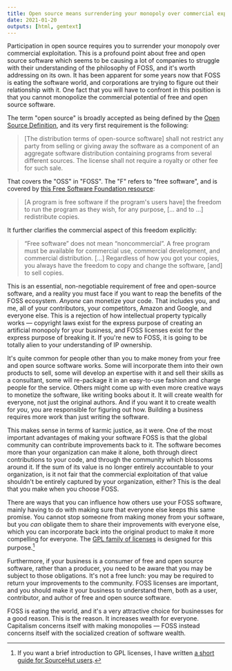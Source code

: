 ```yaml
---
title: Open source means surrendering your monopoly over commercial exploitation
date: 2021-01-20
outputs: [html, gemtext]
---
```


Participation in open source requires you to surrender your monopoly over
commercial exploitation. This is a profound point about free and open source
software which seems to be causing a lot of companies to struggle with their
understanding of the philosophy of FOSS, and it's worth addressing on its own.
It has been apparent for some years now that FOSS is eating the software world,
and corporations are trying to figure out their relationship with it. One fact
that you will have to confront in this position is that you cannot monopolize
the commercial potential of free and open source software.

The term "open source" is broadly accepted as being defined by the [Open Source
Definition][0], and its very first requirement is the following:

[0]: https://opensource.org/osd

> [The distribution terms of open-source software] shall not restrict any party
> from selling or giving away the software as a component of an aggregate
> software distribution containing programs from several different sources. The
> license shall not require a royalty or other fee for such sale.

That covers the "OSS" in "FOSS". The "F" refers to "free software", and is
covered by [this Free Software Foundation resource][1]:

[1]: https://www.gnu.org/philosophy/free-sw.html

> [A program is free software if the program's users have] the freedom to run
> the program as they wish, for any purpose, [... and to ...] redistribute
> copies.

It further clarifies the commercial aspect of this freedom explicitly:

> “Free software” does not mean “noncommercial”. A free program must be
> available for commercial use, commercial development, and commercial
> distribution. [...] Regardless of how you got your copies, you always have the
> freedom to copy and change the software, [and] to sell copies.

This is an essential, non-negotiable requirement of free and open-source
software, and a reality you must face if you want to reap the benefits of the
FOSS ecosystem. *Anyone* can monetize your code. That includes you, and me, all
of your contributors, your competitors, Amazon and Google, and everyone else.
This is a rejection of how intellectual property typically works &mdash;
copyright laws exist for the express purpose of creating an artificial monopoly
for your business, and FOSS licenses exist for the express purpose of breaking
it. If you're new to FOSS, it is going to be totally alien to your understanding
of IP ownership.

It's quite common for people other than you to make money from your free and
open source software works. Some will incorporate them into their own products
to sell, some will develop an expertise with it and sell their skills as a
consultant, some will re-package it in an easy-to-use fashion and charge people
for the service. Others might come up with even more creative ways to monetize
the software, like writing books about it. It will create wealth for everyone,
not just the original authors. And if you want it to create wealth for *you*,
you are responsible for figuring out how. Building a business requires more work
than just writing the software.

This makes sense in terms of karmic justice, as it were. One of the most
important advantages of making your software FOSS is that the global community
can contribute improvements back to it. The software becomes more than your
organization can make it alone, both through direct contributions to your code,
and through the community which blossoms around it. If the sum of its value is
no longer entirely accountable to your organization, is it not fair that the
commercial exploitation of that value shouldn't be entirely captured by your
organization, either? This is the deal that you make when you choose FOSS.

There are ways that you can influence how others use your FOSS software, mainly
having to do with making sure that everyone else keeps this same promise. You
cannot stop someone from making money from your software, but you *can* obligate
them to share their improvements with everyone else, which you can incorporate
back into the original product to make it more compelling for everyone. The [GPL
family of licenses][2] is designed for this purpose.[^1]

[2]: https://www.gnu.org/licenses/
[^1]: If you want a brief introduction to GPL licenses, I have written [a short guide for SourceHut users](https://man.sr.ht/license.md).

Furthermore, if your business is a consumer of free and open source software,
rather than a producer, you need to be aware that you may be subject to those
obligations. It's not a free lunch: you may be required to return your
improvements to the community. FOSS licenses are important, and you should make
it your business to understand them, both as a user, contributor, and author of
free and open source software.

FOSS is eating the world, and it's a very attractive choice for businesses for a
good reason. This is the reason. It increases wealth for everyone. Capitalism
concerns itself with making monopolies &mdash; FOSS instead concerns itself with
the socialized creation of software wealth.
